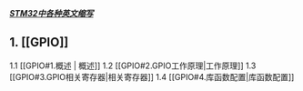 ***[STM32中各种英文缩写](https://www.cnblogs.com/emanlee/p/14233740.html "STM32中的各种英文缩写" )***
## 1. [[GPIO]]
1.1 [[GPIO#1.概述 | 概述]]
1.2 [[GPIO#2.GPIO工作原理|工作原理]]
1.3 [[GPIO#3.GPIO相关寄存器|相关寄存器]]
1.4 [[GPIO#4.库函数配置|库函数配置]]
